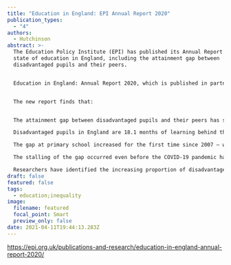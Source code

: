 ```yaml
---
title: "Education in England: EPI Annual Report 2020"
publication_types:
  - "4"
authors:
  - Hutchinson
abstract: >-
  The Education Policy Institute (EPI) has published its Annual Report on the
  state of education in England, including the attainment gap between
  disadvantaged pupils and their peers. 


  Education in England: Annual Report 2020, which is published in partnership with the Fair Education Alliance (FEA) and Unbound Philanthropy, also examines the gap at a local level, across different school subjects, and among different groups of pupils – including by varying levels of disadvantage.


  The new report finds that:


  The attainment gap between disadvantaged pupils and their peers has stopped closing for the first time in a decade. Policymakers have not succeeded in responding to earlier reports warning of a major loss of momentum in closing the gap.

  Disadvantaged pupils in England are 18.1 months of learning behind their peers by the time they finish their GCSEs – the same gap as five years ago.

  The gap at primary school increased for the first time since 2007 – which may signal that the gap is set to widen in the future.

  The stalling of the gap occurred even before the COVID-19 pandemic had impacted the education system.

  Researchers have identified the increasing proportion of disadvantaged children in persistent poverty as a contributory cause of the lack of progress with narrowing the disadvantage gap.
draft: false
featured: false
tags:
  - education;inequality
image:
  filename: featured
  focal_point: Smart
  preview_only: false
date: 2021-04-11T19:44:13.283Z
---
```

https://epi.org.uk/publications-and-research/education-in-england-annual-report-2020/